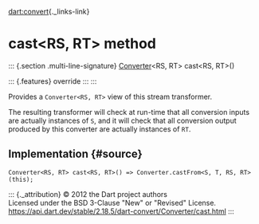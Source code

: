 [dart:convert](../../dart-convert/dart-convert-library){._links-link}

cast\<RS, RT\> method
=====================

::: {.section .multi-line-signature}
[Converter](../converter-class)\<RS, RT\> cast\<RS, RT\>()

::: {.features}
override
:::
:::

Provides a `Converter<RS, RT>` view of this stream transformer.

The resulting transformer will check at run-time that all conversion
inputs are actually instances of `S`, and it will check that all
conversion output produced by this converter are actually instances of
`RT`.

Implementation {#source}
--------------

``` {.language-dart data-language="dart"}
Converter<RS, RT> cast<RS, RT>() => Converter.castFrom<S, T, RS, RT>(this);
```

::: {._attribution}
© 2012 the Dart project authors\
Licensed under the BSD 3-Clause \"New\" or \"Revised\" License.\
<https://api.dart.dev/stable/2.18.5/dart-convert/Converter/cast.html>
:::
